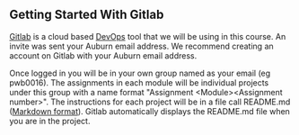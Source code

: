 ## Getting Started With Gitlab

[Gitlab](https://about.gitlab.com/) is a cloud based [DevOps](https://en.wikipedia.org/wiki/DevOps) tool that we will be using in this
course. An invite was sent your Auburn email address.  We recommend creating an account on Gitlab with your Auburn email address.

Once logged in you will be in your own group named as your email (eg pwb0016).  The assignments in each module will be individual projects under this group with a name format "Assignment \<Module\>\<Assignment number\>".  The instructions for each project will be in a file call README.md ([Markdown format](https://www.markdownguide.org/)).  Gitlab automatically displays the README.md file when you are in the project.  




